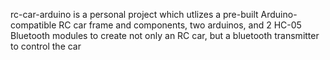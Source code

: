 rc-car-arduino is a personal project which utlizes a pre-built Arduino-compatible RC car frame and components, two arduinos, and 2 HC-05 Bluetooth modules to create not only an RC car, but a bluetooth transmitter to control the car
